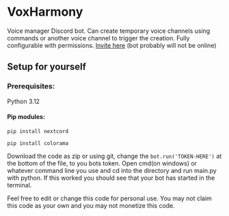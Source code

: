 # VoxHarmony
Voice manager Discord bot. Can create temporary voice channels using commands or another voice channel to trigger the creation. Fully configurable with permissions. [Invite here](https://discord.com/api/oauth2/authorize?client_id=1175214954085879808&permissions=2432789552&scope=bot) (bot probably will not be online)

## Setup for yourself
### Prerequisites:
Python 3.12
#### Pip modules:
```
pip install nextcord
```
```
pip install colorama
```

Download the code as zip or using git, change the `bot.run('TOKEN-HERE')` at the bottom of the file, to you bots token. Open cmd(on windows) or whatever command line you use and cd into the directory and run main.py with python. If this worked you should see that your bot has started in the terminal.


Feel free to edit or change this code for personal use. You may not claim this code as your own and you may not monetize this code.
